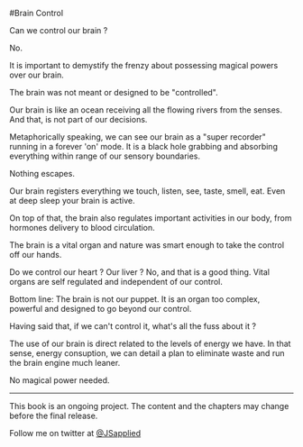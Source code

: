 #Brain Control

Can we control our brain ?

No.

It is important to demystify the frenzy about possessing magical powers over our brain. 

The brain was not meant or designed to be "controlled".

Our brain is like an ocean receiving all the flowing rivers from the senses. And that, is not part of our decisions. 

Metaphorically speaking, we can see our brain as a "super recorder" running in a forever 'on' mode. It is a black hole grabbing and absorbing everything within range of our sensory boundaries. 

Nothing escapes.

Our brain registers everything we touch, listen, see, taste, smell, eat. Even at deep sleep your brain is active. 

On top of that, the brain also regulates important activities in our body, from hormones delivery to blood circulation.

The brain is a vital organ and nature was smart enough to take the control off our hands. 

Do we control our heart ? Our liver ? No, and that is a good thing. Vital organs are self regulated and independent of our control. 

Bottom line: The brain is not our puppet. It is an organ too complex, powerful and designed to go beyond our control.

Having said that, if we can't control it, what's all the fuss about it ?

The use of our brain is direct related to the levels of energy we have. In that sense, energy consuption, we can detail a plan to eliminate waste and run the brain engine much leaner. 

No magical power needed. 

***

This book is an ongoing project. The content and the chapters may change before the final release.

Follow me on twitter at [@JSapplied](https://twitter.com/JSapplied) 


